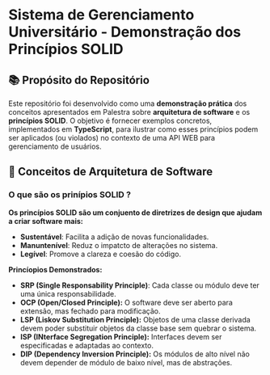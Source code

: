 # Sistema de Gerenciamento Universitário - Demonstração dos Princípios SOLID


## 📚 **Propósito do Repositório**

Este repositório foi desenvolvido como uma **demonstração prática** dos conceitos apresentados em Palestra sobre **arquitetura de software** e os **princípios SOLID**. O objetivo é fornecer exemplos concretos, implementados em **TypeScript**, para ilustrar como esses princípios podem ser aplicados (ou violados) no contexto de uma API WEB para gerenciamento de usuários.


## 🧠 **Conceitos de Arquitetura de Software**

### O que são os prinípios SOLID ?

**Os princípios SOLID são um conjuento de diretrizes de design que ajudam a criar software mais:**
- **Sustentável**: Facilita a adição de novas funcionalidades.
- **Manuntenível**: Reduz o impatcto de alterações no sistema.
- **Legível**: Promove a clareza e coesão do código.

**Princíopios Demonstrados:**
- **SRP (Single Responsability Principle)**: Cada classe ou módulo deve ter uma única responsabilidade.
- **OCP (Open/Closed Principle):** O software deve ser aberto para extensão, mas fechado para modificação.
- **LSP (Liskov Substitution Principle):** Objetos de uma classe derivada devem poder substituir objetos da classe base sem quebrar o sistema.
- **ISP (INterface Segregation Principle):** Interfaces devem ser especificadas e adaptadas ao contexto.
- **DIP (Dependency Inversion Principle):** Os módulos de alto nível não devem depender de módulo de baixo nível, mas de abstrações.  